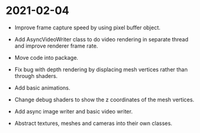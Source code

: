 # 2021-02-04
- Improve frame capture speed by using pixel buffer object.
- Add AsyncVideoWriter class to do video rendering in separate thread and improve renderer frame rate.
- Move code into package. 

- Fix bug with depth rendering by displacing mesh vertices rather than through shaders.
- Add basic animations.
- Change debug shaders to show the z coordinates of the mesh vertices.
- Add async image writer and basic video writer.
- Abstract textures, meshes and cameras into their own classes.
